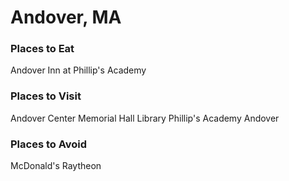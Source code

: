 # Andover, MA

### Places to Eat
Andover Inn at Phillip's Academy

### Places to Visit
Andover Center
Memorial Hall Library
Phillip's Academy Andover

### Places to Avoid
McDonald's
Raytheon

